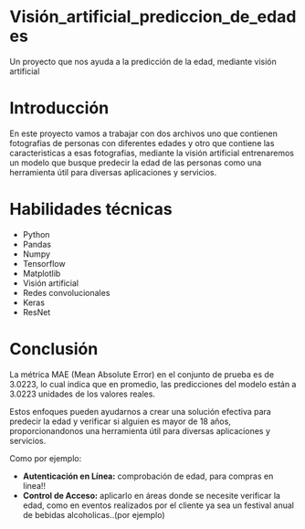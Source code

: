 # Visión_artificial_prediccion_de_edades
Un proyecto que nos ayuda a la predicción de la edad, mediante visión artificial
# Introducción
En este proyecto vamos a trabajar con dos archivos uno que contienen fotografias de personas con diferentes edades y otro que  contiene las caracteristicas a esas fotografias, mediante la visión artificial entrenaremos un modelo que busque predecir la edad de las personas como una herramienta útil para diversas aplicaciones y servicios.
# Habilidades técnicas
- Python
- Pandas
- Numpy
- Tensorflow
- Matplotlib
- Visión artificial
- Redes convolucionales
- Keras
- ResNet
# Conclusión
La métrica MAE (Mean Absolute Error) en el conjunto de prueba es de 3.0223, lo cual indica que en promedio, las predicciones del modelo están a 3.0223 unidades de los valores reales.

Estos enfoques pueden ayudarnos a crear una solución efectiva para predecir la edad y verificar si alguien es mayor de 18 años, proporcionandonos una herramienta útil para diversas aplicaciones y servicios.

Como por ejemplo:
- **Autenticación en Línea:** comprobación de edad, para compras en linea!!
- **Control de Acceso:** aplicarlo en áreas donde se necesite verificar la edad, como en eventos realizados por el cliente ya sea un  festival anual de bebidas alcoholicas..(por ejemplo)
